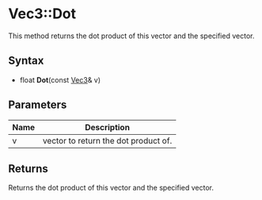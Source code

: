 # Vec3::Dot #
This method returns the dot product of this vector and the specified vector.

## Syntax ##
- float **Dot**(const [Vec3]()& v)

## Parameters ##
| Name | Description |
|-|-|
|v|vector to return the dot product of.|

## Returns ##
Returns the dot product of this vector and the specified vector.
